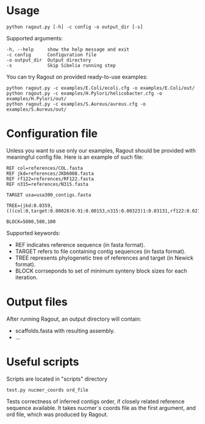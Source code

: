 Usage
=====

    python ragout.py [-h] -c config -o output_dir [-s]
    
Supported arguments:

    -h, --help     show the help message and exit
    -c config      Configuration file
    -o output_dir  Output directory
    -s             Skip Sibelia running step

You can try Ragout on provided ready-to-use examples:

    python ragout.py -c examples/E.Coli/ecoli.cfg -o examples/E.Coli/out/
    python ragout.py -c examples/H.Pylori/helicobacter.cfg -o examples/H.Pylori/out/
    python ragout.py -c examples/S.Aureus/aureus.cfg -o examples/S.Aureus/out/

Configuration file
==================

Unless you want to use only our examples, Ragout should be provided with meaningful config file. Here is an example of such file:

    REF col=references/COL.fasta
    REF jkd=references/JKD6008.fasta
    REF rf122=references/RF122.fasta
    REF n315=references/N315.fasta
    
    TARGET usa=usa300_contigs.fasta
    
    TREE=(jkd:0.0359,(((col:0,target:0.00028)0.91:0.00153,n315:0.00323)1:0.03131,rf122:0.0277):0.00135);
    
    BLOCK=5000,500,100

Supported keywords:

- REF indicates reference sequence (in fasta format).
- TARGET refers to file containing contig sequences (in fasta format).
- TREE represents phylogenetic tree of references and target (in Newick format).
- BLOCK corrseponds to set of minimum synteny block sizes for each iteration.

Output files
============

After running Ragout, an output directory will contain:

- scaffolds.fasta with resulting assembly.
- ...

Useful scripts
==============

Scripts are located in "scripts" directory

    test.py nucmer_coords ord_file 

Tests correctness of inferred contigs order, if closely related reference
sequence available. It takes nucmer`s coords file as the first argument,
and ord file, which was produced by Ragout.
